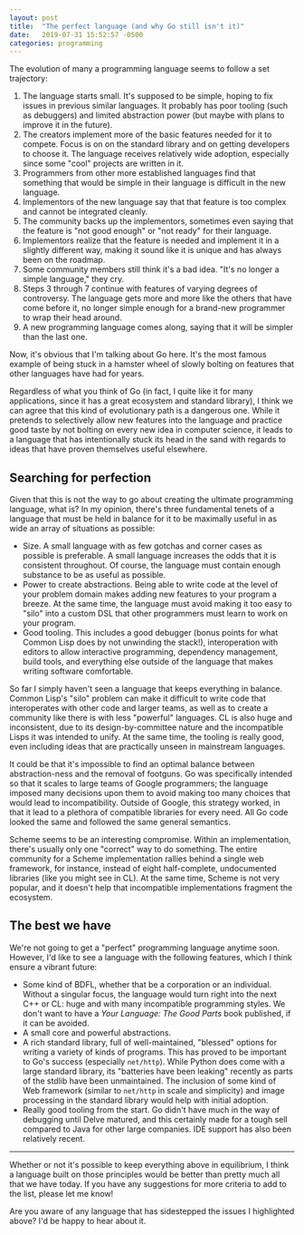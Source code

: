 ```yaml
---
layout: post
title:  "The perfect language (and why Go still isn't it)"
date:   2019-07-31 15:52:57 -0500
categories: programming
---
```


The evolution of many a programming language seems to follow a set trajectory: 

1. The language starts small. It's supposed to be simple, hoping to fix issues in previous similar languages. It probably has poor tooling (such as debuggers) and limited abstraction power (but maybe with plans to improve it in the future). 
2. The creators implement more of the basic features needed for it to compete. Focus is on on the standard library and on getting developers to choose it. The language receives relatively wide adoption, especially since some "cool" projects are written in it.
3. Programmers from other more established languages find that something that would be simple in their language is difficult in the new language. 
4. Implementors of the new language say that that feature is too complex and cannot be integrated cleanly. 
5. The community backs up the implementors, sometimes even saying that the feature is "not good enough" or "not ready" for their language. 
6. Implementors realize that the feature is needed and implement it in a slightly different way, making it sound like it is unique and has always been on the roadmap. 
7. Some community members still think it's a bad idea. "It's no longer a simple language," they cry. 
8. Steps 3 through 7 continue with features of varying degrees of controversy. The language gets more and more like the others that have come before it, no longer simple enough for a brand-new programmer to wrap their head around. 
9. A new programming language comes along, saying that it will be simpler than the last one. 

Now, it's obvious that I'm talking about Go here. It's the most famous example of being stuck in a hamster wheel of slowly bolting on features that other languages have had for years. 

Regardless of what you think of Go (in fact, I quite like it for many applications, since it has a great ecosystem and standard library), I think we can agree that this kind of evolutionary path is a dangerous one. While it pretends to selectively allow new features into the language and practice good taste by not bolting on every new idea in computer science, it leads to a language that has intentionally stuck its head in the sand with regards to ideas that have proven themselves useful elsewhere. 

## Searching for perfection
Given that this is not the way to go about creating the ultimate programming language, what is? In my opinion, there's three fundamental tenets of a language that must be held in balance for it to be maximally useful in as wide an array of situations as possible: 

- Size. A small language with as few gotchas and corner cases as possible is preferable. A small language increases the odds that it is consistent throughout. Of course, the language must contain enough substance to be as useful as possible. 
- Power to create abstractions. Being able to write code at the level of your problem domain makes adding new features to your program a breeze. At the same time, the language must avoid making it too easy to "silo" into a custom DSL that other programmers must learn to work on your program. 
- Good tooling. This includes a good debugger (bonus points for what Common Lisp does by not unwinding the stack!), interoperation with editors to allow interactive programming, dependency management, build tools, and everything else outside of the language that makes writing software comfortable. 

So far I simply haven't seen a language that keeps everything in balance. Common Lisp's "silo" problem can make it difficult to write code that interoperates with other code and larger teams, as well as to create a community like there is with less "powerful" languages. CL is also huge and inconsistent, due to its design-by-committee nature and the incompatible Lisps it was intended to unify. At the same time, the tooling is really good, even including ideas that are practically unseen in mainstream languages. 

It could be that it's impossible to find an optimal balance between abstraction-ness and the removal of footguns. Go was specifically intended so that it scales to large teams of Google programmers; the language imposed many decisions upon  them to avoid making too many choices that would lead to incompatibility. Outside of Google, this strategy worked, in that it lead to a plethora of compatible libraries for every need. All Go code looked the same and followed the same general semantics. 

Scheme seems to be an interesting compromise. Within an implementation, there's usually only one "correct" way to do something. The entire community for a Scheme implementation rallies behind a single web framework, for instance, instead of eight half-complete, undocumented libraries (like you might see in CL). At the same time, Scheme is not very popular, and it doesn't help that incompatible implementations fragment the ecosystem. 

## The best we have
We're not going to get a "perfect" programming language anytime soon. However, I'd like to see a language with the following features, which I think ensure a vibrant future:

- Some kind of BDFL, whether that be a corporation or an individual. Without a singular focus, the language would turn right into the next C++ or CL: huge and with many incompatible programming styles. We don't want to have a *Your Language: The Good Parts* book published, if it can be avoided. 
- A small core and powerful abstractions. 
- A rich standard library, full of well-maintained, "blessed" options for writing a variety of kinds of programs. This has proved to be important to Go's success (especially `net/http`). While Python does come with a large standard library, its "batteries have been leaking" recently as parts of the stdlib have been unmaintained. The inclusion of some kind of Web framework (similar to `net/http` in scale and simplicity) and image processing in the standard library would help with initial adoption. 
- Really good tooling from the start. Go didn't have much in the way of debugging until Delve matured, and this certainly made for a tough sell compared to Java for other large companies. IDE support has also been relatively recent. 

---

Whether or not it's possible to keep everything above in equilibrium, I think a language built on those principles would be better than pretty much all that we have today. If you have any suggestions for more criteria to add to the list, please let me know!

Are you aware of any language that has sidestepped the issues I highlighted above? I'd be happy to hear about it.
